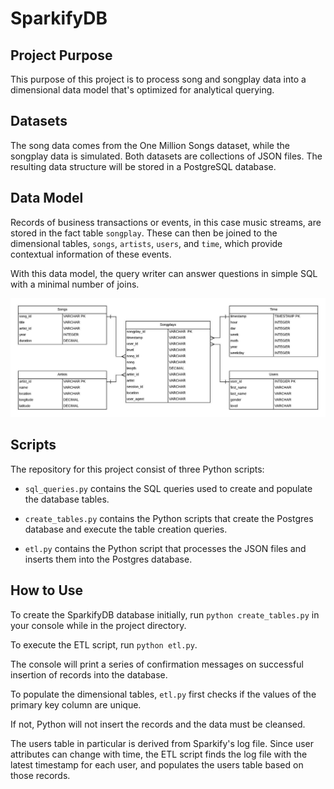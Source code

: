 <div>
    
# SparkifyDB

## Project Purpose
This purpose of this project is to process song and songplay data into a dimensional data model that's optimized for analytical querying.

## Datasets
The song data comes from the One Million Songs dataset, while the songplay data is simulated. Both datasets are collections of JSON files.
The resulting data structure will be stored in a PostgreSQL database.

## Data Model
Records of business transactions or events, in this case music streams, are stored in the fact table `songplay`.
These can then be joined to the dimensional tables, `songs`, `artists`, `users`, and `time`, which provide contextual information of these events.

With this data model, the query writer can answer questions in simple SQL with a minimal number of joins.

<img src='sparkifydb_er_diagram.jpeg' width ='1000' />
    
## Scripts
The repository for this project consist of three Python scripts:

- `sql_queries.py` contains the SQL queries used to create and populate the database tables.

- `create_tables.py` contains the Python scripts that create the Postgres database and execute the table creation queries.

- `etl.py` contains the Python script that processes the JSON files and inserts them into the Postgres database.

## How to Use
To create the SparkifyDB database initially, run `python create_tables.py` in your console while in the project directory.

To execute the ETL script, run `python etl.py`.

The console will print a series of confirmation messages on successful insertion of records into the database.

To populate the dimensional tables, `etl.py` first checks if the values of the primary key column are unique.

If not, Python will not insert the records and the data must be cleansed.

The users table in particular is derived from Sparkify's log file. Since user attributes can change with time, the ETL script finds the
log file with the latest timestamp for each user, and populates the users table based on those records.
<div/>